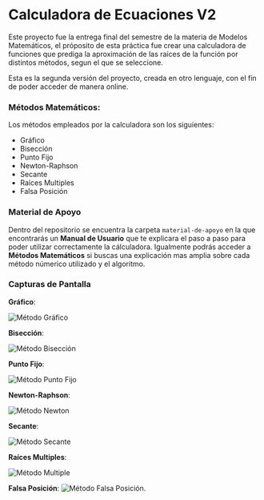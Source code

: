 # Calculadora de Ecuaciones V2
Este proyecto fue la entrega final del semestre de la materia de Modelos Matemáticos, el próposito de esta práctica fue crear una calculadora de funciones que prediga la aproximación de las raíces de la función por distintos métodos, segun el que se seleccione.

Esta es la segunda versión del proyecto, creada en otro lenguaje, con el fin de poder acceder de manera online.

### Métodos Matemáticos:
Los métodos empleados por la calculadora son los siguientes:
* Gráfico
* Bisección
* Punto Fijo
* Newton-Raphson
* Secante
* Raíces Multiples
* Falsa Posición

### Material de Apoyo
Dentro del repositorio se encuentra la carpeta `material-de-apoyo` en la que encontrarás un **Manual de Usuario** que te explicara el paso a paso para poder utilizar correctamente la cálculadora. Igualmente podrás acceder a **Métodos Matemáticos** si buscas una explicación mas amplia sobre cada método númerico utilizado y el algoritmo.

### Capturas de Pantalla

**Gráfico**:

![Método Gráfico](imagenes/metodo1.png)

**Bisección**:

![Método Bisección](imagenes/metodo2.png)

**Punto Fijo**:

![Método Punto Fijo](imagenes/metodo3.png)

**Newton-Raphson**:

![Método Newton](imagenes/metodo4.png)

**Secante**:

![Método Secante](imagenes/metodo5.png)

**Raíces Multiples**:

![Método Multiple](imagenes/metodo6.png)

**Falsa Posición**:
![Método Falsa Posición](imagenes/metodo7.png).

